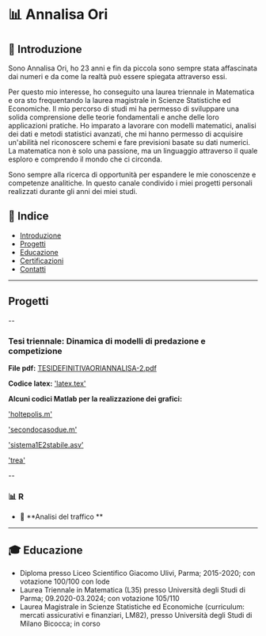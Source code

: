 # 📊 Annalisa Ori   

## 🧐 Introduzione  
Sono Annalisa Ori, ho 23 anni e fin da piccola sono sempre stata affascinata dai numeri e da come la realtà può essere spiegata attraverso essi. 

Per questo mio interesse, ho conseguito una laurea triennale in Matematica e ora sto frequentando la laurea magistrale in Scienze Statistiche ed Economiche. 
Il mio percorso di studi mi ha permesso di sviluppare una solida comprensione delle teorie fondamentali e anche delle loro applicazioni pratiche. Ho imparato a lavorare con modelli matematici, analisi dei dati e metodi statistici avanzati, che mi hanno permesso di acquisire un'abilità nel riconoscere schemi e fare previsioni basate su dati numerici. La matematica non è solo una passione, ma un linguaggio attraverso il quale esploro e comprendo il mondo che ci circonda.

Sono sempre alla ricerca di opportunità per espandere le mie conoscenze e competenze analitiche.
In questo canale condivido i miei progetti personali realizzati durante gli anni dei miei studi. 



## 📌 Indice  
- [Introduzione](https://github.com/AnnalisaOri/my-codes/edit/main/README.md#-introduzione)  
- [Progetti](#Progetti)  
- [Educazione](https://github.com/AnnalisaOri/my-codes/edit/main/README.md#-educazione)  
- [Certificazioni](#Certificazioni)
- [Contatti](#Contatti)

---

## Progetti  

--
###  Tesi triennale: Dinamica di modelli di predazione e competizione

**File pdf:** [TESIDEFINITIVAORIANNALISA-2.pdf](https://github.com/AnnalisaOri/Progetti/blob/main/TESIDEFINITIVAORIANNALISA-2.pdf)

**Codice latex:** ['latex.tex'](https://github.com/AnnalisaOri/Progetti/blob/main/latex.tex)

**Alcuni codici Matlab per la realizzazione dei grafici:** 

['holtepolis.m'](https://github.com/AnnalisaOri/Progetti/blob/main/holtepolis.m) 

['secondocasodue.m'](https://github.com/AnnalisaOri/Progetti/blob/main/secondocasodue.m)

['sistema1E2stabile.asv'](https://github.com/AnnalisaOri/Progetti/blob/main/sistema1E2stabile.asv)

['trea'](https://github.com/AnnalisaOri/Progetti/blob/main/trea.m)

--
### 📊 **R**  
- 📌 **Analisi del traffico **  



---

## 🎓 Educazione
- Diploma presso Liceo Scientifico Giacomo Ulivi, Parma; 2015-2020; con votazione 100/100 con lode
- Laurea Triennale in Matematica (L35) presso Università degli Studi di Parma; 09.2020-03.2024; con votazione 105/110
- Laurea Magistrale in Scienze Statistiche ed Economiche (curriculum: mercati assicurativi e finanziari, LM82), presso Università degli Studi di Milano Bicocca; in corso


